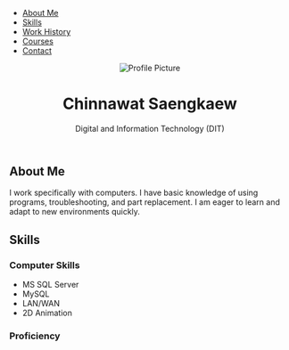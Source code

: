 <!DOCTYPE html>
<html lang="en">
<head>
    <meta charset="UTF-8">
    <meta name="viewport" content="width=device-width, initial-scale=1.0">
    <title>Chinnawat Saengkaew - Resume</title>
    <link href="https://fonts.googleapis.com/css2?family=Roboto:wght@300;400;700&display=swap" rel="stylesheet">
    <link rel="stylesheet" href="styles.css">
</head>
<body>
    <!-- Navigation -->
    <nav>
        <ul>
            <li><a href="#about">About Me</a></li>
            <li><a href="#skills">Skills</a></li>
            <li><a href="#work-history">Work History</a></li>
            <li><a href="#courses">Courses</a></li>
            <li><a href="#contact">Contact</a></li>
        </ul>
    </nav>
    <div class="resume-container">
        <!-- Header -->
        <header>
            <div class="profile-header">
                <img src="profile.jpg" alt="Profile Picture" class="profile-picture">
                <div class="profile-info">
                    <h1>Chinnawat Saengkaew</h1>
                    <p>Digital and Information Technology (DIT)</p>
                </div>
            </div>
        </header>
        <!-- About Me -->
        <section id="about">
            <h2>About Me</h2>
            <p>I work specifically with computers. I have basic knowledge of using programs, troubleshooting, and part replacement. I am eager to learn and adapt to new environments quickly.</p>
        </section>
        <!-- Skills -->
        <section id="skills">
            <h2>Skills</h2>
            <div class="skills-grid">
                <div class="skill-card">
                    <h3>Computer Skills</h3>
                    <ul>
                        <li>MS SQL Server</li>
                        <li>MySQL</li>
                        <li>LAN/WAN</li>
                        <li>2D Animation</li>
                    </ul>
                </div>
                <div class="skill-chart">
                    <h3>Proficiency</h3>
                    <div class="chart-bar">
 
